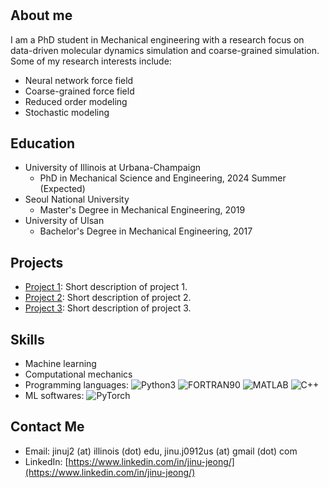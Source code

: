       

#

## About me

I am a PhD student in Mechanical engineering with a research focus on data-driven molecular dynamics simulation and coarse-grained simulation. Some of my research interests include:

- Neural network force field
- Coarse-grained force field
- Reduced order modeling
- Stochastic modeling

## Education

- University of Illinois at Urbana-Champaign
  - PhD in Mechanical Science and Engineering, 2024 Summer (Expected)
- Seoul National University
  - Master's Degree in Mechanical Engineering, 2019
- University of Ulsan
  - Bachelor's Degree in Mechanical Engineering, 2017

## Projects

- [Project 1](link/to/project1): Short description of project 1.
- [Project 2](link/to/project2): Short description of project 2.
- [Project 3](link/to/project3): Short description of project 3.

## Skills

- Machine learning
- Computational mechanics
- Programming languages: ![Python3](https://img.shields.io/badge/python3-brightgreen) ![FORTRAN90](https://img.shields.io/badge/FORTRAN-red) ![MATLAB](https://img.shields.io/badge/MATLAB-orange) ![C++](https://img.shields.io/badge/C++-lightgrey)
- ML softwares: ![PyTorch](https://img.shields.io/badge/PyTorch-green)

## Contact Me

- Email: jinuj2 (at) illinois (dot) edu, jinu.j0912us (at) gmail (dot) com
- LinkedIn: [https://www.linkedin.com/in/jinu-jeong/](https://www.linkedin.com/in/jinu-jeong/)

